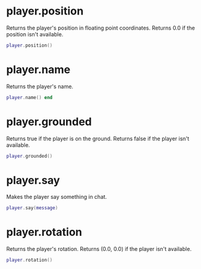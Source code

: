 
# player.position
Returns the player's position in floating point coordinates.
Returns 0.0 if the position isn't available.
```lua
player.position()
```

# player.name
Returns the player's name.
```lua
player.name() end
```

# player.grounded
Returns true if the player is on the ground.
Returns false if the player isn't available.
```lua
player.grounded()
```

# player.say
Makes the player say something in chat.
```lua
player.say(message)
```

# player.rotation
Returns the player's rotation.
Returns (0.0, 0.0) if the player isn't available.
```lua
player.rotation()
```